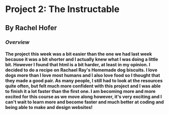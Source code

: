 # Project 2: The Instructable
## By Rachel Hofer
### *Overview*
#### **The project this week was a bit easier than the one we had last week because it was a bit shorter and I actually knew what I was doing a little bit. However I found that html is a bit harder, at least in my opinion. I decided to do a recipe on Rachael Ray's Homemade dog biscuits. I love dogs more than I love most humans and I also love food so I thought that they made a good pair. As many people, I still had to look at the resources quite often, but felt much more confident with this project and I was able to finish it a lot faster than the first one. I am becoming more and more excited for this course as we move along however, it's very exciting and I can't wait to learn more and become faster and much better at coding and being able to make and design websites!**
